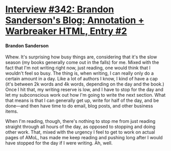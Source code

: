 # [Interview #342: Brandon Sanderson's Blog: Annotation + Warbreaker HTML, Entry #2](https://www.theoryland.com/intvmain.php?i=342#2)

#### Brandon Sanderson

Whew. It's surprising how busy things are, considering that it's the slow season (my books generally come out in the falls) for me. Mixed with the fact that I'm not writing right now, just reading, one would think that I wouldn't feel so busy. The thing is, when writing, I can really only do a certain amount in a day. Like a lot of authors I know, I kind of have a cap (it's between 2k words and 4k words, depending on the day and the book.) Once I hit that, my writing reserve is low, and I have to stop for the day and let my subconscious work out how I'm going to write the next section. What that means is that I can generally get up, write for half of the day, and be done—and then have time to do email, blog posts, and other business items.

When I'm reading, though, there's nothing to stop me from just reading straight through all hours of the day, as opposed to stopping and doing other work. That, mixed with the urgency I feel to get to work on actual pages of AMoL, has made me keep reading and pushing long after I would have stopped for the day if I were writing. Ah, well.

